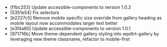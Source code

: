 * [f1bc253] Update accessible-components to version 1.0.2
* [5351e54] Fix selectors
* [b2227c5] Remove mobile specific size override from gallery heading as mobile layout now accommodates larger text better
* [e3f4a80] Update accessible-components to version 1.0.1
* [971716b] Move theme-dependent gallery styling into wpdtrt-gallery by leveraging new theme classname, refactor to mobile-first
